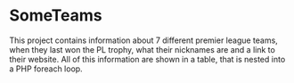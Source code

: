 # SomeTeams

This project contains information about 7 different premier league teams, when they last won the PL trophy, what their nicknames are and a link to their website. All of this information are shown in a table, that is nested into a PHP foreach loop. 
